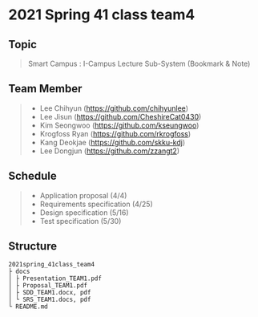 # 2021 Spring 41 class team4
## Topic
>Smart Campus : I-Campus Lecture Sub-System (Bookmark & Note)

## Team Member
> + Lee Chihyun (https://github.com/chihyunlee)
> + Lee Jisun (https://github.com/CheshireCat0430)
> + Kim Seongwoo (https://github.com/kseungwoo)
> + Krogfoss Ryan (https://github.com/rkrogfoss)
> + Kang Deokjae (https://github.com/skku-kdj)
> + Lee Dongjun (https://github.com/zzangt2)

## Schedule
> + Application proposal (4/4)
> + Requirements specification (4/25)
> + Design specification (5/16)
> + Test specification (5/30)

## Structure
    2021spring_41class_team4
    ├ docs
    │ ├ Presentation_TEAM1.pdf
    │ ├ Proposal_TEAM1.pdf
    │ ├ SDD_TEAM1.docx, pdf
    │ └ SRS_TEAM1.docs, pdf
    └ README.md

